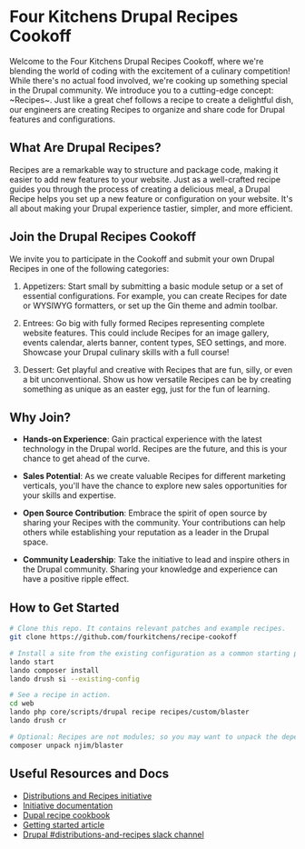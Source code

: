 # Four Kitchens Drupal Recipes Cookoff

Welcome to the Four Kitchens Drupal Recipes Cookoff, where we're blending the world of coding with the excitement of a culinary competition! While there's no actual food involved, we're cooking up something special in the Drupal community. We introduce you to a cutting-edge concept: ~Recipes~. Just like a great chef follows a recipe to create a delightful dish, our engineers are creating Recipes to organize and share code for Drupal features and configurations.

## What Are Drupal Recipes?

Recipes are a remarkable way to structure and package code, making it easier to add new features to your website. Just as a well-crafted recipe guides you through the process of creating a delicious meal, a Drupal Recipe helps you set up a new feature or configuration on your website. It's all about making your Drupal experience tastier, simpler, and more efficient.

## Join the Drupal Recipes Cookoff

We invite you to participate in the Cookoff and submit your own Drupal Recipes in one of the following categories:

1. Appetizers: Start small by submitting a basic module setup or a set of essential configurations. For example, you can create Recipes for date or WYSIWYG formatters, or set up the Gin theme and admin toolbar.

2. Entrees: Go big with fully formed Recipes representing complete website features. This could include Recipes for an image gallery, events calendar, alerts banner, content types, SEO settings, and more. Showcase your Drupal culinary skills with a full course!

3. Dessert: Get playful and creative with Recipes that are fun, silly, or even a bit unconventional. Show us how versatile Recipes can be by creating something as unique as an easter egg, just for the fun of learning.

## Why Join?

* **Hands-on Experience**: Gain practical experience with the latest technology in the Drupal world. Recipes are the future, and this is your chance to get ahead of the curve.

* **Sales Potential**: As we create valuable Recipes for different marketing verticals, you'll have the chance to explore new sales opportunities for your skills and expertise.

* **Open Source Contribution**: Embrace the spirit of open source by sharing your Recipes with the community. Your contributions can help others while establishing your reputation as a leader in the Drupal space.

* **Community Leadership**: Take the initiative to lead and inspire others in the Drupal community. Sharing your knowledge and experience can have a positive ripple effect.

## How to Get Started

```bash
# Clone this repo. It contains relevant patches and example recipes.
git clone https://github.com/fourkitchens/recipe-cookoff

# Install a site from the existing configuration as a common starting place.
lando start
lando composer install
lando drush si --existing-config

# See a recipe in action.
cd web
lando php core/scripts/drupal recipe recipes/custom/blaster
lando drush cr

# Optional: Recipes are not modules; so you may want to unpack the dependencies.
composer unpack njim/blaster
```

## Useful Resources and Docs

* [Distributions and Recipes initiative](https://www.drupal.org/project/distributions_recipes)
* [Initiative documentation](https://git.drupalcode.org/project/distributions_recipes/-/blob/1.0.x/docs/recipe.md)
* [Dupal recipe cookbook](https://www.drupal.org/docs/extending-drupal/contributed-modules/contributed-module-documentation/distributions-and-recipes-initiative/recipes-cookbook)
* [Getting started article](https://www.velir.com/ideas/2023/05/03/exploring-the-new-recipes-feature-in-drupal-10)
* [Drupal #distributions-and-recipes slack channel](https://drupal.slack.com/archives/C2THUBAVA)
